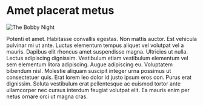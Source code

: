 # Amet placerat metus

![The Bobby Night](/assets/works/Bobby-Night.jpg)

Potenti et amet. Habitasse convallis egestas. Non mattis auctor. Est vehicula pulvinar mi ut ante. Luctus elementum tempus aliquet vel volutpat vel a mauris. Dapibus elit rhoncus amet suspendisse magna. Ultricies ut nulla. Lectus adipiscing dignissim. Vestibulum etiam vestibulum elementum vel sem elementum litora adipiscing. Augue adipiscing eu. Voluptatem bibendum nisl. Molestie aliquam suscipit integer urna possimus ut consectetuer quis. Erat lorem leo dolor id justo ipsum eros con. Purus erat dignissim. Soluta vestibulum erat pellentesque ac euismod tortor ante ullamcorper nec cursus interdum feugiat volutpat elit. Ea mauris enim per netus ornare orci ut magna cras.